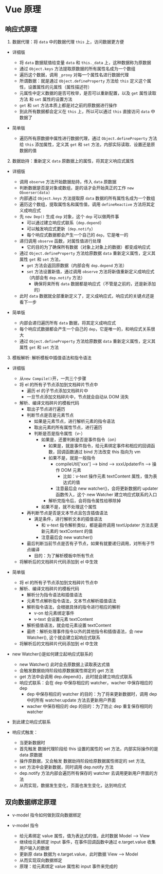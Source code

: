 # Vue 原理

## 响应式原理

1. 数据代理：将 `data` 中的数据代理 `this` 上，访问数据更方便

- 详细版

  - 将 `data` 数据赋值给变量 `data` 和 `this._data` 上，这种数据称为原数据
  - 通过 `Object.keys` 方法提取原数据的所有属性名成为一个数组
  - 遍历这个数据，调用 `_proxy` 对每一个属性名进行数据代理
  - 所谓数据：就是通过 `Object.defineProperty` 方法给 `this` 定义这个属性，设置属性的元属性（属性描述符）
  - 元属性中定义数据的是否可枚举，是否可以重新配置，以及 `get` 属性读取方法 和 `set` 属性的设置方法
  - `get` 和 `set` 方法本质上都是对之前的原数据进行操作
  - 到此所有数据都会定义在 `this` 上，所以可以通过 `this` 直接访问 `data` 中数据了

- 简单版
  - 遍历所有原数据中属性进行数据代理，通过 `Object.defineProperty` 方法给 `this` 添加属性，定义其 `get` 和 `set` 方法，内部实际读取、设置还是原数据的值

2. 数据劫持：重新定义 `data` 原数据上的属性，将其定义响应式属性

- 详细版

  - 调用 `observe` 方法开始数据劫持，传入 `data` 原数据
  - 判断数据是否是对象或数组，是的话才会开始真正的工作 `new Obverser(data)`
  - 内部通过 `Object.keys` 方法提取原 `data` 数据的所有属性名成为一个数组
  - 遍历这个数组，提取属性名和属性值，调用 `defineReactive` 方法将其定义成响应式
  - 先 `new Dep()` 生成 `dep` 对象，这个 `dep` 可以做两件事
    - 可以通过建立响应式联系（`dep.depend`）
    - 可以触发响应式更新（`dep.notify`）
    - 每个响应式数据都会产生一个自己的 `dep`，它是唯一的
  - 递归调用 `observe` 函数，对属性值进行处理
    - 它的目的为了确保所有数据（对象上对象上的数据）都变成响应式
  - 通过 `Object.defineProperty` 方法给原数据 `data` 重新定义属性，定义其属性 `get` 和 `set` 方法，
    - `get` 方法会返回原数据（内部会有 `dep.depend` 方法）
    - `set` 方法设置新值，通过调用 `observe` 方法将新值重新定义成响应式（内部会有 `dep.notify` 方法）
      - 确保将来所有 `data` 数据都是响应式（不管是之前的，还是新添加的）
  - 此时 `data` 数据就全部重新定义了，定义成响应式，响应式的关键点还是看下一步

- 简单版
  - 内部会递归遍历所有 `data` 数据，将其定义成响应式
  - 每个响应式数据都会产生一个自己的 `dep`，它是唯一的，和响应式关系很大
  - 通过 `Object.defineProperty` 方法给原数据 `data` 重新定义属性，定义其属性 `get` 和 `set` 方法

3. 模板解析: 解析模板中插值语法和指令语法

- 详细版

  - 从`new Compile()`开，一共三个步骤
  - 将 el 的所有子节点添加到文档碎片节点中
    - 遍历 el 的子节点添加文档碎片中
    - 一旦节点添加文档碎片中，节点就会自动从 DOM 消失
  - 解析、编译文档碎片的模板代码
    - 取出子节点进行遍历
    - 判断节点是否是元素节点
      - 如果是元素节点，进行解析元素的指令语法
      - 取出元素的所有属性节点，进行遍历
      - 判断是否是指令属性（v-）
        - 如果是，还要判断是否是事件指令（on）
          - 如果是，就是事件指令，给元素绑定事件和相应的回调函数，回调函数通过 bind 方法改变 this 指向为 vm
          - 如果不是，就是一般指令
            - compileUtil['xxx'] --> bind --> xxxUpdaterFn --> 操作 DOM 元素
              - 比如：v-text 操作元素 textContent 属性，值为表达式的值
            - 注意最后会 new watcher()，会将更新数据的 updater 函数传入，这个 new Watcher 建立响应式联系的入口
          - 解析完指令后，会将指令属性给移除掉
        - 如果不是，就不处理这个属性
    - 再判断节点是否是文本节点且包含插值语法
      - 满足条件，进行解析文本的插值语法
        - 和 v-text 指令解析类似，都是最终调用 textUpdater 方法去更新元素的 textContent 的值
        - 注意最后会 new watcher()
    - 最后判断当前节点是否有子节点，如果有就要递归调用，对所有子节点编译
      - 目的：为了解析模板中所有节点
  - 将解析后的文档碎片代码添加到 el 中生效

- 简单版

  - 将 el 的所有子节点添加到文档碎片节点中
  - 解析、编译文档碎片的模板代码
    - 解析分为指令语法和插值语法
    - 元素节点解析指令语法，文本节点解析插值语法
    - 解析指令语法，会根据具体的指令进行相应的解析
      - v-on 给元素绑定事件
      - v-text 会设置元素 textContent
    - 解析插值语法，就会给元素设置 textContent
    - 最终：解析处理事件指令以外的其他指令和插值语法，会 new Watcher(), 这个就会建立起响应式联系
  - 将解析后的文档碎片代码添加到 el 中生效

- new Watcher()是如何建立起响应式联系的

  - new Watcher() 此时会去原数据上读取表达式值
  - 会触发数据劫持阶段给原数据属性绑定的 get 方法
  - get 方法中会调用 dep.depend()，此时就会建立响应式联系
  - 响应式联系：会在 dep 中保存相应的 watcher，wacher 中保存相应的 dep
    - dep 中保存相应的 watcher 的目的：为了将来更新数据时，调用 dep 中的所有 watcher.update 方法去更新用户界面
    - wacher 中保存相应的 dep 的目的：为了防止 dep 重复保存相同的 watcher

- 到此建立响应式联系

- 响应式触发：
  - 当更新数据时
  - 首先触发 数据代理阶段给 this 设置的属性的 set 方法，内部实际操作的是 data 原数据
  - 操作原数据，又会触发 数据劫持阶段给原数据属性绑定的 set 方法,
  - set 方法中会更新数据，同时调用 dep.notify 方法
  - dep.notify 方法内部会遍历所有保存的 watcher 去调用更新用户界面的方法
  - 从而实现，数据发生变化，页面也发生变化，达到响应式

## 双向数据绑定原理

- v-model 指令如何做到双向数据绑定

- v-model 指令
  - 给元素绑定 value 属性，值为表达式的值，此时数据 Model --> View
  - 继续给元素绑定 input 事件，在事件回调函数中通过 e.target.value 收集用户输入的数据
  - 更新原 data 数据为 e.target.value，此时数据 View --> Model
  - 从而实现双向数据绑定
  - 原理：给元素绑定 value 属性和 input 事件来完成的
